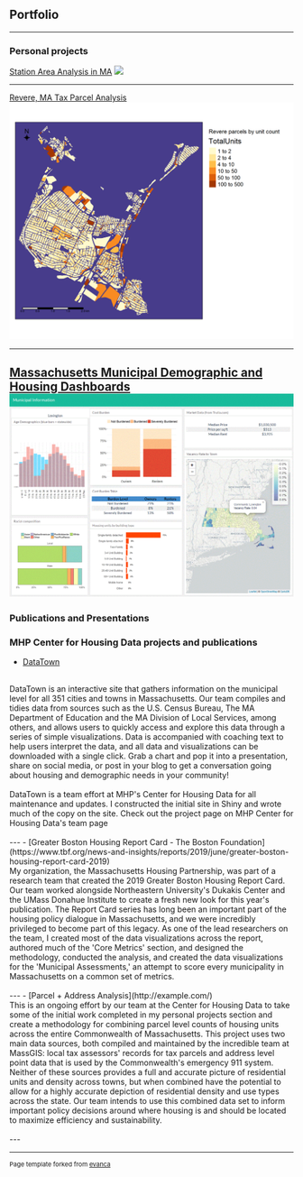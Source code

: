 ## Portfolio

---

### Personal projects 

[Station Area Analysis in MA](/sample_page)
<img src="images/EastWeymouthLayout.jpg"/>

---
[Revere, MA Tax Parcel Analysis](/pdf/sample_presentation.pdf)
<img src="images/tm1.png"/>

---
[Massachusetts Municipal Demographic and Housing Dashboards](/pdf/sample_presentation.pdf)
<img src="images/Lexington.GIF"/>
---

### Publications and Presentations


### MHP Center for Housing Data projects and publications

- [DataTown](www.mhp.net/datatown/)
<br>
DataTown is an interactive site that gathers information on the municipal level for all 351 cities and towns in Massachusetts. Our team compiles and tidies data from sources such as the U.S. Census Bureau, The MA Department of Education and the MA Division of Local Services, among others, and allows users to quickly access and explore this data through a series of simple visualizations. Data is accompanied with coaching text to help users interpret the data, and all data and visualizations can be downloaded with a single click. Grab a chart and pop it into a presentation, share on social media, or post in your blog to get a conversation going about housing and demographic needs in your community!
<br><br>
DataTown is a team effort at MHP's Center for Housing Data for all maintenance and updates. I constructed the initial site in Shiny and wrote much of the copy on the site. Check out the project page on MHP Center for Housing Data's team page
<br><br>
---
- [Greater Boston Housing Report Card - The Boston Foundation](https://www.tbf.org/news-and-insights/reports/2019/june/greater-boston-housing-report-card-2019)
<br>
My organization, the Massachusetts Housing Partnership, was part of a research team that created the 2019 Greater Boston Housing Report Card. Our team worked alongside Northeastern University's Dukakis Center and the UMass Donahue Institute to create a fresh new look for this year's publication. The Report Card series has long been an important part of the housing policy dialogue in Massachusetts, and we were incredibly privileged to become part of this legacy. As one of the lead researchers on the team, I created most of the data visualizations across the report, authored much of the 'Core Metrics' section, and designed the methodology, conducted the analysis, and created the data visualizations for the 'Municipal Assessments,' an attempt to score every municipality in Massachusetts on a common set of metrics.
<br><br>
---
- [Parcel + Address Analysis](http://example.com/)
<br>
This is an ongoing effort by our team at the Center for Housing Data to take some of the initial work completed in my personal projects section and create a methodology for combining parcel level counts of housing units across the entire Commonwealth of Massachusetts. This project uses two main data sources, both compiled and maintained by the incredible team at MassGIS: local tax assessors' records for tax parcels and address level point data that is used by the Commonwealth's emergency 911 system. Neither of these sources provides a full and accurate picture of residential units and density across towns, but when combined have the potential to allow for a highly accurate depiction of residential density and use types across the state. Our team intends to use this combined data set to inform important policy decisions around where housing is and should be located to maximize efficiency and sustainability.
<br><br>
---




---
<p style="font-size:11px">Page template forked from <a href="https://github.com/evanca/quick-portfolio">evanca</a></p>
<!-- Remove above link if you don't want to attibute -->
